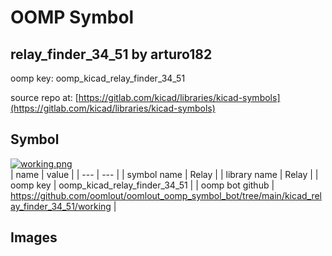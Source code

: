 # OOMP Symbol  
## relay_finder_34_51  by arturo182  
  
oomp key: oomp_kicad_relay_finder_34_51  
  
source repo at: [https://gitlab.com/kicad/libraries/kicad-symbols](https://gitlab.com/kicad/libraries/kicad-symbols)  
## Symbol  
  
[![working.png](working_600.png)](working.png)  
| name | value | 
| --- | --- | 
| symbol name | Relay | 
| library name | Relay | 
| oomp key | oomp_kicad_relay_finder_34_51 | 
| oomp bot github | https://github.com/oomlout/oomlout_oomp_symbol_bot/tree/main/kicad_relay_finder_34_51/working | 
## Images  
